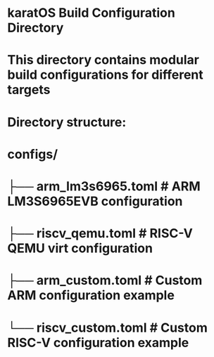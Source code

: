 # karatOS Build Configuration Directory
# This directory contains modular build configurations for different targets

# Directory structure:
# configs/
# ├── arm_lm3s6965.toml     # ARM LM3S6965EVB configuration
# ├── riscv_qemu.toml       # RISC-V QEMU virt configuration
# ├── arm_custom.toml       # Custom ARM configuration example
# └── riscv_custom.toml     # Custom RISC-V configuration example

